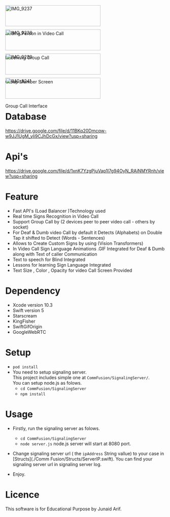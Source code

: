 <div style="display: flex; flex-wrap: wrap; gap: 10px;">
  <div style="flex: 1; min-width: 300px; max-width: 45%;">
    <img src="https://github.com/junaidbackspace/Video-Call-Sign-Language-Recognition-ASL---BSL-/assets/88697352/6b6cf6b4-9ca7-43a4-a9ee-f026ca3d0f8f" alt="IMG_9237" width="100%">
    <p>Adding Person in Video Call</p>
  </div>
  <div style="flex: 1; min-width: 300px; max-width: 45%;">
    <img src="https://github.com/junaidbackspace/Video-Call-Sign-Language-Recognition-ASL---BSL-/assets/88697352/8b5e19fc-75ef-4ba4-81fd-1c80e6a5c4f6" alt="IMG_9238" width="100%">
    <p>Receiving Group Call</p>
  </div>
  <div style="flex: 1; min-width: 300px; max-width: 45%;">
    <img src="https://github.com/junaidbackspace/Video-Call-Sign-Language-Recognition-ASL---BSL-/assets/88697352/b54168d7-9afd-4b27-8607-137709cf686d" alt="IMG_9239" width="100%">
    <p>Group Member Screen</p>
  </div>
  <div style="flex: 1; min-width: 300px; max-width: 45%;">
    <img src="https://github.com/junaidbackspace/Video-Call-Sign-Language-Recognition-ASL---BSL-/assets/88697352/a24bb2b0-c4af-479d-9020-516b99dbb86d" alt="IMG_9241" width="100%">
    <p>Group Call Interface</p>
  </div>
</div>




# Database
https://drive.google.com/file/d/11BKq20Dmcqw-w9JJ1UgM_yli9CJhDcGx/view?usp=sharing

# Api's
https://drive.google.com/file/d/1xnK7YzgPjuVap1l7g94OyN_RAiNMYRnh/view?usp=sharing


# Feature

- Fast API's (Load Balancer )Technology used
- Real time Signs Recognition in Video Call
- Support Group Call by (2 devices peer to peer video call - others by socket)
- For Deaf & Dumb video Call by default it Detects (Alphabets) on Double Tap it shifted to Detect (Words - Sentences)
- Allows to Create Custom Signs by using (Vision Transformers)
- In Video Call Sign Language Animations .GIF Integrated for Deaf & Dumb along with Text of caller Communication
- Text to speech for Blind Integrated
- Lessons for learning Sign Language Integrated
- Text Size , Color , Opacity for video Call Screen Provided


# Dependency

- Xcode version 10.3
- Swift version 5
- Starscream
- KingFisher
- SwiftGifOrigin
- GoogleWebRTC

# Setup

- `pod install`
- You need to setup signaling server.  
  This project includes simple one at `CommFusion/SignalingServer/`.  
  You can setup node.js as folows.
  - `cd CommFusion/SignalingServer`
  - `npm install`

# Usage

- Firstly, run the signaling server as folows.
  - `cd CommFusion/SignalingServer`
  - `node server.js`
    node.js server will start at 8080 port.
- Change signaling server url ( the `ipAddress` String vallue) to your case in [Structs](./Comm Fusion/Structs/ServerIP.swift). You can find your signaling server     url in signaling server log.
  
- Enjoy.

# Licence

This software is for Educational Purpose by Junaid Arif.
